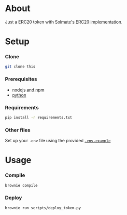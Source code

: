 # About
Just a ERC20 token with [Solmate's ERC20 implementation](https://github.com/Rari-Capital/solmate/blob/main/src/tokens/ERC20.sol).
# Setup
### Clone
```bash
git clone this
```
### Prerequisites
- [nodejs and npm](https://nodejs.org/en/download/)
- [python](https://www.python.org/downloads/)
### Requirements
```bash
pip install -r requirements.txt
```
### Other files
Set up your `.env` file using the provided [`.env.example`](./.env.example)
# Usage
### Compile
```bash
brownie compile
```
### Deploy
```bash
brownie run scripts/deploy_token.py
```